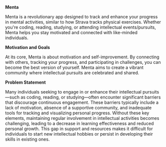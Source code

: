 **Menta**

Menta is a revolutionary app designed to track and enhance your progress in mental activities, similar to how Strava tracks physical exercises. Whether you're coding, reading, studying, or attending intellectual events/pursuits, Menta helps you stay motivated and connected with like-minded individuals.

**Motivation and Goals**

At its core, Menta is about motivation and self-improvement. By connecting with others, tracking your progress, and participating in challenges, you can become the best version of yourself. Menta aims to create a vibrant community where intellectual pursuits are celebrated and shared. 

**Problem Statement**

Many individuals seeking to engage in or enhance their intellectual pursuits—such as coding, reading, or studying—often encounter significant barriers that discourage continuous engagement. These barriers typically include a lack of motivation, absence of a supportive community, and inadequate tools for tracking and visualizing personal progress. Without these key elements, maintaining regular involvement in intellectual activities becomes challenging, leading to a decrease in learning effectiveness and reduced personal growth. This gap in support and resources makes it difficult for individuals to start new intellectual hobbies or persist in developing their skills in existing ones.
